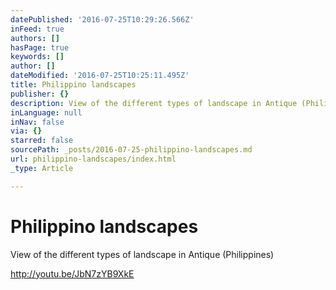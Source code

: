 ```yaml
---
datePublished: '2016-07-25T10:29:26.566Z'
inFeed: true
authors: []
hasPage: true
keywords: []
author: []
dateModified: '2016-07-25T10:25:11.495Z'
title: Philippino landscapes
publisher: {}
description: View of the different types of landscape in Antique (Philippines)
inLanguage: null
inNav: false
via: {}
starred: false
sourcePath: _posts/2016-07-25-philippino-landscapes.md
url: philippino-landscapes/index.html
_type: Article

---
```

# Philippino landscapes

View of the different types of landscape in Antique (Philippines)

http://youtu.be/JbN7zYB9XkE